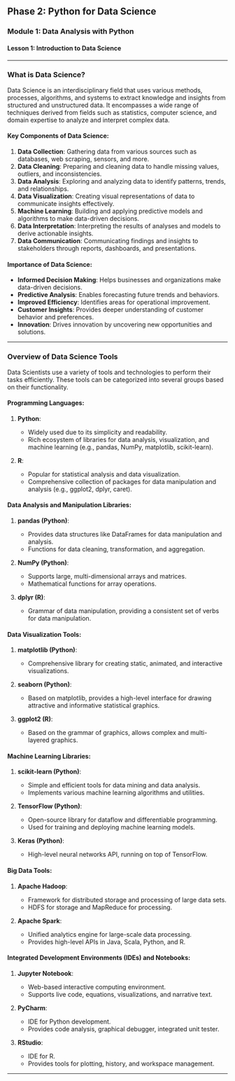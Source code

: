 ## Phase 2: Python for Data Science

### Module 1: Data Analysis with Python

#### Lesson 1: Introduction to Data Science

---

### What is Data Science?

Data Science is an interdisciplinary field that uses various methods, processes, algorithms, and systems to extract knowledge and insights from structured and unstructured data. It encompasses a wide range of techniques derived from fields such as statistics, computer science, and domain expertise to analyze and interpret complex data.

#### Key Components of Data Science:
1. **Data Collection**: Gathering data from various sources such as databases, web scraping, sensors, and more.
2. **Data Cleaning**: Preparing and cleaning data to handle missing values, outliers, and inconsistencies.
3. **Data Analysis**: Exploring and analyzing data to identify patterns, trends, and relationships.
4. **Data Visualization**: Creating visual representations of data to communicate insights effectively.
5. **Machine Learning**: Building and applying predictive models and algorithms to make data-driven decisions.
6. **Data Interpretation**: Interpreting the results of analyses and models to derive actionable insights.
7. **Data Communication**: Communicating findings and insights to stakeholders through reports, dashboards, and presentations.

#### Importance of Data Science:
- **Informed Decision Making**: Helps businesses and organizations make data-driven decisions.
- **Predictive Analysis**: Enables forecasting future trends and behaviors.
- **Improved Efficiency**: Identifies areas for operational improvement.
- **Customer Insights**: Provides deeper understanding of customer behavior and preferences.
- **Innovation**: Drives innovation by uncovering new opportunities and solutions.

---

### Overview of Data Science Tools

Data Scientists use a variety of tools and technologies to perform their tasks efficiently. These tools can be categorized into several groups based on their functionality.

#### Programming Languages:
1. **Python**:
   - Widely used due to its simplicity and readability.
   - Rich ecosystem of libraries for data analysis, visualization, and machine learning (e.g., pandas, NumPy, matplotlib, scikit-learn).

2. **R**:
   - Popular for statistical analysis and data visualization.
   - Comprehensive collection of packages for data manipulation and analysis (e.g., ggplot2, dplyr, caret).

#### Data Analysis and Manipulation Libraries:
1. **pandas (Python)**:
   - Provides data structures like DataFrames for data manipulation and analysis.
   - Functions for data cleaning, transformation, and aggregation.

2. **NumPy (Python)**:
   - Supports large, multi-dimensional arrays and matrices.
   - Mathematical functions for array operations.

3. **dplyr (R)**:
   - Grammar of data manipulation, providing a consistent set of verbs for data manipulation.

#### Data Visualization Tools:
1. **matplotlib (Python)**:
   - Comprehensive library for creating static, animated, and interactive visualizations.

2. **seaborn (Python)**:
   - Based on matplotlib, provides a high-level interface for drawing attractive and informative statistical graphics.

3. **ggplot2 (R)**:
   - Based on the grammar of graphics, allows complex and multi-layered graphics.

#### Machine Learning Libraries:
1. **scikit-learn (Python)**:
   - Simple and efficient tools for data mining and data analysis.
   - Implements various machine learning algorithms and utilities.

2. **TensorFlow (Python)**:
   - Open-source library for dataflow and differentiable programming.
   - Used for training and deploying machine learning models.

3. **Keras (Python)**:
   - High-level neural networks API, running on top of TensorFlow.

#### Big Data Tools:
1. **Apache Hadoop**:
   - Framework for distributed storage and processing of large data sets.
   - HDFS for storage and MapReduce for processing.

2. **Apache Spark**:
   - Unified analytics engine for large-scale data processing.
   - Provides high-level APIs in Java, Scala, Python, and R.

#### Integrated Development Environments (IDEs) and Notebooks:
1. **Jupyter Notebook**:
   - Web-based interactive computing environment.
   - Supports live code, equations, visualizations, and narrative text.

2. **PyCharm**:
   - IDE for Python development.
   - Provides code analysis, graphical debugger, integrated unit tester.

3. **RStudio**:
   - IDE for R.
   - Provides tools for plotting, history, and workspace management.

---
